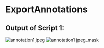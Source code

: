 # ExportAnnotations

## Output of Script 1:
![annotation1 jpeg](https://github.com/user-attachments/assets/2aabb7ed-6a14-4af8-869f-c6977c470446)  ![annotation1 jpeg_mask](https://github.com/user-attachments/assets/f88e9dc8-1ecf-43ed-85a4-1585f5bac736)

